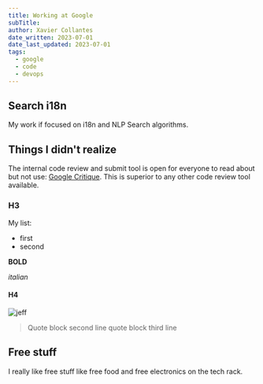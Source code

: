 ```yaml
---
title: Working at Google
subTitle:
author: Xavier Collantes
date_written: 2023-07-01
date_last_updated: 2023-07-01
tags:
  - google
  - code
  - devops
---
```


## Search i18n

My work if focused on i18n and NLP Search algorithms.

## Things I didn't realize

The internal code review and submit tool is open for everyone to read about but
not use: [Google Critique](https://abseil.io/resources/swe-book/html/ch19.html).
This is superior to any other code review tool available.

### H3

My list:

- first
- second

**BOLD**

_italian_

#### H4

![jeff](https://i.imgflip.com/212ph6.jpg)

> Quote block
> second line quote block
> third line

## Free stuff

I really like free stuff like free food and free electronics on the tech rack.
